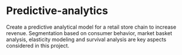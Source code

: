 # Predictive-analytics
Create a predictive analytical model for a retail store chain to increase revenue. Segmentation based on consumer behavior, market basket analysis, elasticity modeling and survival analysis are key aspects considered in this project.
